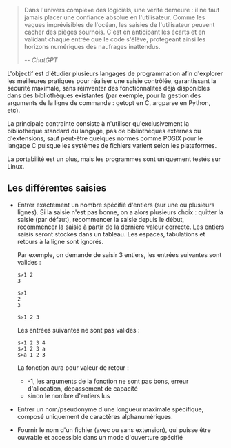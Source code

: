> Dans l'univers complexe des logiciels, une vérité demeure : il ne faut jamais placer une confiance absolue en l'utilisateur.
> Comme les vagues imprévisibles de l'océan, les saisies de l'utilisateur peuvent cacher des pièges sournois. C'est en anticipant les
> écarts et en validant chaque entrée que le code s'élève, protégeant ainsi les horizons numériques des naufrages inattendus.
>
> -- <cite>ChatGPT</cite>

L'objectif est d'étudier plusieurs langages de programmation afin d'explorer les meilleures pratiques pour réaliser une saisie
contrôlée, garantissant la sécurité maximale, sans réinventer des fonctionnalités déjà disponibles dans des bibliothèques
existantes (par exemple, pour la gestion des arguments de la ligne de commande : getopt en C, argparse en Python, etc).

La principale contrainte consiste à n'utiliser qu'exclusivement la bibliothèque standard du langage,
pas de bibliothèques externes ou d'extensions, sauf peut-être quelques normes comme POSIX pour le langage C puisque les
systèmes de fichiers varient selon les plateformes.

La portabilité est un plus, mais les programmes sont uniquement testés sur Linux.

## Les différentes saisies

- Entrer exactement un nombre spécifié d'entiers (sur une ou plusieurs lignes). Si la saisie n'est pas bonne, on a alors
plusieurs choix : quitter la saisie (par défaut), recommencer la saisie depuis le début, recommencer la saisie à partir de la dernière valeur
correcte. Les entiers saisis seront stockés dans un tableau. Les espaces, tabulations et retours à la ligne sont ignorés.

    Par exemple, on demande de saisir 3 entiers, les entrées suivantes sont valides :

    ```
    $>1 2
    3

    $>1
    2
    3

    $>1 2 3
    ```

    Les entrées suivantes ne sont pas valides :

    ```
    $>1 2 3 4
    $>1 2 3 a
    $>a 1 2 3
    ```

    La fonction aura pour valeur de retour :
    - -1, les arguments de la fonction ne sont pas bons, erreur d'allocation, dépassement de capacité
    - sinon le nombre d'entiers lus
- Entrer un nom/pseudonyme d'une longueur maximale spécifique, composé uniquement de caractères alphanumériques.
- Fournir le nom d'un fichier (avec ou sans extension), qui puisse être ouvrable et accessible dans un mode d'ouverture spécifié